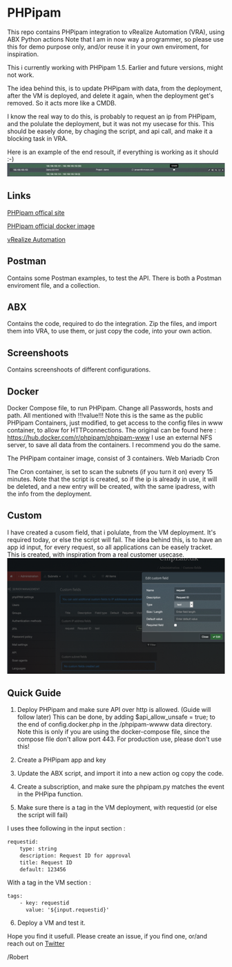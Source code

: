 # PHPipam
This repo contains PHPipam integration to vRealize Automation (VRA), using ABX Python actions
Note that I am in now way a programmer, so please use this for demo purpose only, and/or
reuse it in your own enviroment, for inspiration.

This i currently working with PHPipam 1.5. Earlier and future versions, might not work. 

The idea behind this, is to update PHPipam with data, from the deployment, after the VM is deployed,
and delete it again, when  the deployment get's removed.
So it acts more like a CMDB.

I know the real way to do this, is probably to request an ip from PHPipam, and the polulate the deployment, 
but it was not my usecase for this.
This should be easely done, by chaging the script, and api call, and make it a blocking task in VRA.

Here is an example of the end resoult, if everything is working as it should :-) 
![End Result](https://github.com/rhjensen79/PHPipam/blob/master/Screenshoots/End_Result.png)

## Links
[PHPipam offical site](https://phpipam.net)

[PHPipam official docker image](https://hub.docker.com/r/phpipam/phpipam-www)

[vRealize Automation](https://www.vmware.com/products/vrealize-automation.html)

## Postman 
Contains some Postman examples, to test the API.
There is both a Postman enviroment file, and a collection.

## ABX 
Contains the code, required to do the integration.
Zip the files, and import them into VRA, to use them, or just copy the code, into your own action.

## Screenshoots 
Contains screenshoots of different configurations.

## Docker
Docker Compose file, to run PHPipam.
Change all Passwords, hosts and path. All mentioned with !!!value!!!
Note this is the same as the public PHPipam Containers, just modified, to get access to the config
files in www container, to allow for HTTPconnections. 
The original can be found here : https://hub.docker.com/r/phpipam/phpipam-www
I use an external NFS server, to save all data from the containers. I recommend you do the same. 

The PHPipam container image, consist of 3 containers.
Web
Mariadb 
Cron

The Cron container, is set to  scan the subnets (if you turn it on) every 15 minutes. 
Note that the script is created, so if the ip is already  in use, it will be deleted, and a new entry will
be created, with the same ipadress, with the info from the deployment. 


## Custom
I have created a cusom field, that i polulate, from the VM deployment. 
It's required today, or else the script will fail. 
The idea behind this, is to have an app id input, for every request, so all applications can 
be easely tracket. This is created, with inspiration from a real customer usecase. 
![Custom Settings](https://github.com/rhjensen79/PHPipam/blob/master/Screenshoots/Custom_Field.png)


## Quick Guide

1. Deploy PHPipam and make sure API over http is allowed. (Guide will follow later)
   This can be done, by adding $api_allow_unsafe = true; to the end of config.docker.php in the 
   /phpipam-wwww data directory.
   Note this is only if you are using the docker-compose file, since the compose file don't allow port 443.
   For production use, please don't use this!

2. Create a PHPipam app and key

3. Update the ABX script, and import it into a new action og copy the code.

4. Create a subscription, and make sure the phpipam.py matches the event in the PHPipa function.

5. Make sure there is a tag in the VM deployment, with requestid (or else the script will fail)

I uses thee following in the input section :

```
requestid:
    type: string
    description: Request ID for approval
    title: Request ID
    default: 123456
```

With a tag in the VM section :

```
tags:
    - key: requestid
      value: '${input.requestid}'
```

6. Deploy a VM and test it. 


Hope you find it usefull. 
Please create an issue, if you find one, or/and reach out on [Twitter](https://twitter.com/rhjensen)

/Robert
